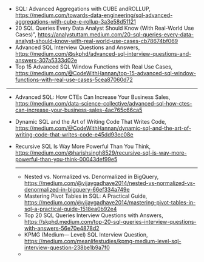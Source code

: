 

 - SQL: Advanced Aggregations with CUBE andROLLUP, https://medium.com/towards-data-engineering/sql-advanced-aggregations-with-cube-e-rollup-3a3e58d51121
 - 20 SQL Queries Every Data Analyst Should Know (With Real-World Use Cases)”, https://analystuttam.medium.com/20-sql-queries-every-data-analyst-should-know-with-real-world-use-cases-cb78674bf069
 - Advanced SQL Interview Questions and Answers, https://medium.com/@skphd/advanced-sql-interview-questions-and-answers-307a5333d02e
 - Top 15 Advanced SQL Window Functions with Real Use Cases, https://medium.com/@CodeWithHannan/top-15-advanced-sql-window-functions-with-real-use-cases-5cea87060d72

-----------------------------------------------------------------------------------------------------

- Advanced SQL: How CTEs Can Increase Your Business Sales, https://medium.com/data-science-collective/advanced-sql-how-ctes-can-increase-your-business-sales-4ac765c66ca5
- Dynamic SQL and the Art of Writing Code That Writes Code, https://medium.com/@CodeWithHannan/dynamic-sql-and-the-art-of-writing-code-that-writes-code-e45dd93ec08e
- Recursive SQL Is Way More Powerful Than You Think, https://medium.com/@harishsingh8529/recursive-sql-is-way-more-powerful-than-you-think-00043def99e5

  ---------------------------------------------------------------------------------------------------------

  - Nested vs. Normalized vs. Denormalized in BigQuery, https://medium.com/@vijaygadhave2014/nested-vs-normalized-vs-denormalized-in-bigquery-66ef334a749e
  - Mastering Pivot Tables in SQL: A Practical Guide, https://medium.com/@vijaygadhave2014/mastering-pivot-tables-in-sql-a-practical-guide-1518ea0b92e4
  - Top 20 SQL Queries Interview Questions with Answers, https://skphd.medium.com/top-20-sql-queries-interview-questions-with-answers-56e70e4878d2
  - KPMG (Medium— Level) SQL Interview Question, https://medium.com/meanlifestudies/kpmg-medium-level-sql-interview-question-238be1b9a7f0
  - 
 
